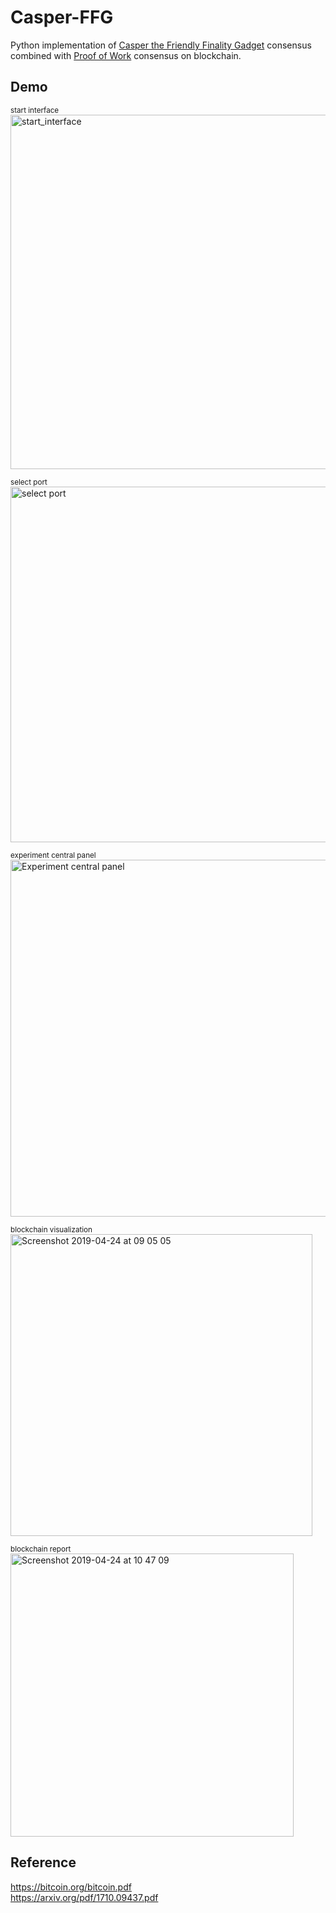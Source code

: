 # Casper-FFG
Python implementation of [Casper the Friendly Finality Gadget](https://arxiv.org/pdf/1710.09437.pdf) consensus combined with [Proof of Work](https://bitcoin.org/bitcoin.pdf) consensus on blockchain.

## Demo
<sub> start interface </sub>  
<img width="567" alt="start_interface" src="https://user-images.githubusercontent.com/38242437/184260628-2c94ce18-0f3c-4e19-b778-c096a18152c9.png">

<sub> select port </sub>  
<img width="569" alt="select port" src="https://user-images.githubusercontent.com/38242437/184260617-a381d36f-580c-4fb1-b132-1b972f5b4323.png">

<sub> experiment central panel </sub>  
<img width="571" alt="Experiment central panel" src="https://user-images.githubusercontent.com/38242437/184260623-1b6c3a92-94cf-45ab-81d2-d841f7aae2d4.png">

<sub> blockchain visualization </sub>  
<img width="483" alt="Screenshot 2019-04-24 at 09 05 05" src="https://user-images.githubusercontent.com/38242437/184261106-5ca806b8-db5b-4f21-a108-703f0a8877a1.png">

<sub> blockchain report </sub>  
<img width="453" alt="Screenshot 2019-04-24 at 10 47 09" src="https://user-images.githubusercontent.com/38242437/184261194-c861e6ca-f5f9-45a6-87c0-b99ad3b71acc.png">

## Reference
https://bitcoin.org/bitcoin.pdf  
https://arxiv.org/pdf/1710.09437.pdf
